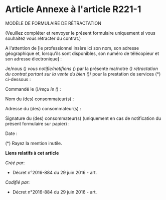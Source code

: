 # Article Annexe à l'article R221-1

MODÈLE DE FORMULAIRE DE RÉTRACTATION

(Veuillez compléter et renvoyer le présent formulaire uniquement si vous souhaitez vous rétracter du contrat.)

A l'attention de [le professionnel insère ici son nom, son adresse géographique et, lorsqu'ils sont disponibles, son numéro
de télécopieur et son adresse électronique] :

Je/nous (*) vous notifie/notifions (*) par la présente ma/notre (*) rétractation du contrat portant sur la vente du bien (*)/
pour la prestation de services (*) ci-dessous :

Commandé le (*)/reçu le (*) :

Nom du (des) consommateur(s) :

Adresse du (des) consommateur(s) :

Signature du (des) consommateur(s) (uniquement en cas de notification du présent formulaire sur papier) :

Date :

(*) Rayez la mention inutile.

**Liens relatifs à cet article**

_Créé par_:

  - Décret n°2016-884 du 29 juin 2016 - art.

_Codifié par_:

  - Décret n°2016-884 du 29 juin 2016 - art.
